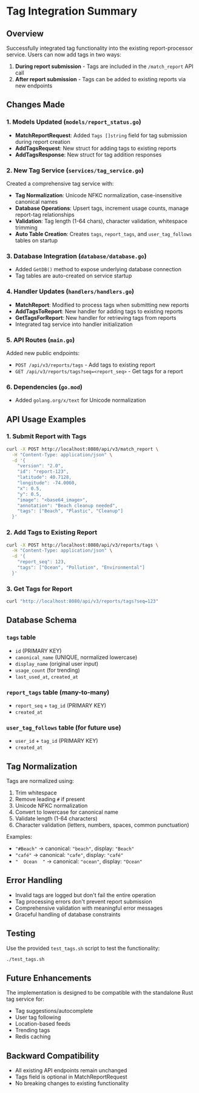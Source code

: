 # Tag Integration Summary

## Overview

Successfully integrated tag functionality into the existing report-processor service. Users can now add tags in two ways:

1. **During report submission** - Tags are included in the `/match_report` API call
2. **After report submission** - Tags can be added to existing reports via new endpoints

## Changes Made

### 1. Models Updated (`models/report_status.go`)

- **MatchReportRequest**: Added `Tags []string` field for tag submission during report creation
- **AddTagsRequest**: New struct for adding tags to existing reports
- **AddTagsResponse**: New struct for tag addition responses

### 2. New Tag Service (`services/tag_service.go`)

Created a comprehensive tag service with:

- **Tag Normalization**: Unicode NFKC normalization, case-insensitive canonical names
- **Database Operations**: Upsert tags, increment usage counts, manage report-tag relationships
- **Validation**: Tag length (1-64 chars), character validation, whitespace trimming
- **Auto Table Creation**: Creates `tags`, `report_tags`, and `user_tag_follows` tables on startup

### 3. Database Integration (`database/database.go`)

- Added `GetDB()` method to expose underlying database connection
- Tag tables are auto-created on service startup

### 4. Handler Updates (`handlers/handlers.go`)

- **MatchReport**: Modified to process tags when submitting new reports
- **AddTagsToReport**: New handler for adding tags to existing reports
- **GetTagsForReport**: New handler for retrieving tags from reports
- Integrated tag service into handler initialization

### 5. API Routes (`main.go`)

Added new public endpoints:

- `POST /api/v3/reports/tags` - Add tags to existing report
- `GET /api/v3/reports/tags?seq=<report_seq>` - Get tags for a report

### 6. Dependencies (`go.mod`)

- Added `golang.org/x/text` for Unicode normalization

## API Usage Examples

### 1. Submit Report with Tags

```bash
curl -X POST http://localhost:8080/api/v3/match_report \
  -H "Content-Type: application/json" \
  -d '{
    "version": "2.0",
    "id": "report-123",
    "latitude": 40.7128,
    "longitude": -74.0060,
    "x": 0.5,
    "y": 0.5,
    "image": "<base64_image>",
    "annotation": "Beach cleanup needed",
    "tags": ["Beach", "Plastic", "Cleanup"]
  }'
```

### 2. Add Tags to Existing Report

```bash
curl -X POST http://localhost:8080/api/v3/reports/tags \
  -H "Content-Type: application/json" \
  -d '{
    "report_seq": 123,
    "tags": ["Ocean", "Pollution", "Environmental"]
  }'
```

### 3. Get Tags for Report

```bash
curl "http://localhost:8080/api/v3/reports/tags?seq=123"
```

## Database Schema

### `tags` table

- `id` (PRIMARY KEY)
- `canonical_name` (UNIQUE, normalized lowercase)
- `display_name` (original user input)
- `usage_count` (for trending)
- `last_used_at`, `created_at`

### `report_tags` table (many-to-many)

- `report_seq` + `tag_id` (PRIMARY KEY)
- `created_at`

### `user_tag_follows` table (for future use)

- `user_id` + `tag_id` (PRIMARY KEY)
- `created_at`

## Tag Normalization

Tags are normalized using:

1. Trim whitespace
2. Remove leading `#` if present
3. Unicode NFKC normalization
4. Convert to lowercase for canonical name
5. Validate length (1-64 characters)
6. Character validation (letters, numbers, spaces, common punctuation)

Examples:

- `"#Beach"` → canonical: `"beach"`, display: `"Beach"`
- `"café"` → canonical: `"cafe"`, display: `"café"`
- `"  Ocean  "` → canonical: `"ocean"`, display: `"Ocean"`

## Error Handling

- Invalid tags are logged but don't fail the entire operation
- Tag processing errors don't prevent report submission
- Comprehensive validation with meaningful error messages
- Graceful handling of database constraints

## Testing

Use the provided `test_tags.sh` script to test the functionality:

```bash
./test_tags.sh
```

## Future Enhancements

The implementation is designed to be compatible with the standalone Rust tag service for:

- Tag suggestions/autocomplete
- User tag following
- Location-based feeds
- Trending tags
- Redis caching

## Backward Compatibility

- All existing API endpoints remain unchanged
- Tags field is optional in MatchReportRequest
- No breaking changes to existing functionality
